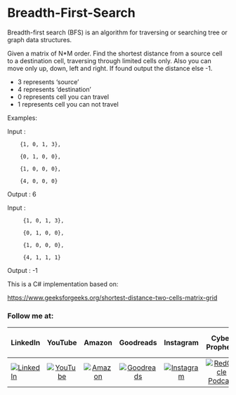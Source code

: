 # Breadth-First-Search
Breadth-first search (BFS) is an algorithm for traversing or searching tree or graph data structures.

Given a matrix of N*M order. Find the shortest distance from a source cell to a destination cell, traversing through limited cells only. Also you can move only up, down, left and right. If found output the distance else -1.

- 3 represents ‘source’
- 4 represents ‘destination’
- 0 represents cell you can travel
- 1 represents cell you can not travel

Examples:

Input : 

        {1, 0, 1, 3},

        {0, 1, 0, 0},
        
        {1, 0, 0, 0},
        
        {4, 0, 0, 0}

Output : 6

Input : 

         {1, 0, 1, 3},
         
         {0, 1, 0, 0},
         
         {1, 0, 0, 0},
         
         {4, 1, 1, 1}

Output :  -1

This is a C# implementation based on:

https://www.geeksforgeeks.org/shortest-distance-two-cells-matrix-grid



### Follow me at:

|  LinkedIn  |YouTube|Amazon|Goodreads|Instagram|Cyber Prophets|Sharing Your Stories|
|:----------|:------------:|:------------:|:------------:|:------------:|:------------:|:------------:|
|[![LinkedIn](https://i.stack.imgur.com/idQWu.png)](https://bit.ly/lfanmixco)|[![YouTube](https://i.stack.imgur.com/CFPMR.png)](https://youtube.com/c/FedericoNavarrete)|[![Amazon](https://i.stack.imgur.com/NFOeE.png)](https://www.amazon.com/Federico-Navarrete/e/B08NJTXQRV)|[![Goodreads](https://i.stack.imgur.com/oBk0g.jpg)](https://www.goodreads.com/author/show/21125413.Federico_Navarrete)|[![Instagram](https://i.stack.imgur.com/PIfqY.png)](https://www.instagram.com/federico_the_consultant)|[![RedCircle Podcast](https://i.stack.imgur.com/4XICF.png)](https://redcircle.com/shows/cyber-prophets)|[![RedCircle Podcast](https://i.stack.imgur.com/4XICF.png)](https://redcircle.com/shows/sharing-your-stories)|
